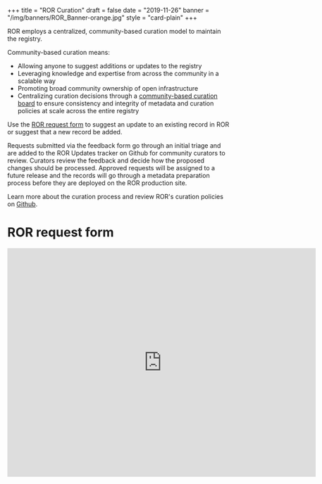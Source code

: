+++
title = "ROR Curation"
draft = false
date = "2019-11-26"
banner = "/img/banners/ROR_Banner-orange.jpg"
style = "card-plain"
+++

ROR employs a centralized, community-based curation model to maintain the registry.

Community-based curation means:

- Allowing anyone to suggest additions or updates to the registry
- Leveraging knowledge and expertise from across the community in a scalable way
- Promoting broad community ownership of open infrastructure
- Centralizing curation decisions through a [community-based curation board](/governance/#curation-advisory-board) to ensure consistency and integrity of metadata and curation policies at scale across the entire registry

Use the [ROR request form](https://docs.google.com/forms/d/e/1FAIpQLSdJYaMTCwS7muuTa-B_CnAtCSkKzt19lkirAKG4u7umH9Nosg/viewform) to suggest an update to an existing record in ROR or suggest that a new record be added.

Requests submitted via the feedback form go through an initial triage and are added to the ROR Updates tracker on Github for community curators to review. Curators review the feedback and decide how the proposed changes should be processed. Approved requests will be assigned to a future release and the records will go through a metadata preparation process before they are deployed on the ROR production site.

Learn more about the curation process and review ROR's curation policies on [Github](https://github.com/ror-community/ror-updates#readme).

# ROR request form
<iframe src="https://docs.google.com/forms/d/e/1FAIpQLSdJYaMTCwS7muuTa-B_CnAtCSkKzt19lkirAKG4u7umH9Nosg/viewform?embedded=true" width="700" height="520" frameborder="0" marginheight="0" marginwidth="0">Loading…</iframe>
